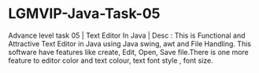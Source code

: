 # LGMVIP-Java-Task-05
Advance level task 05 | Text Editor In Java | Desc : This is Functional and Attractive Text Editor in Java using Java swing, awt and File Handling. This software have features like create, Edit, Open, Save file.There is one more feature to editor color and text colour, text font style , font size.
